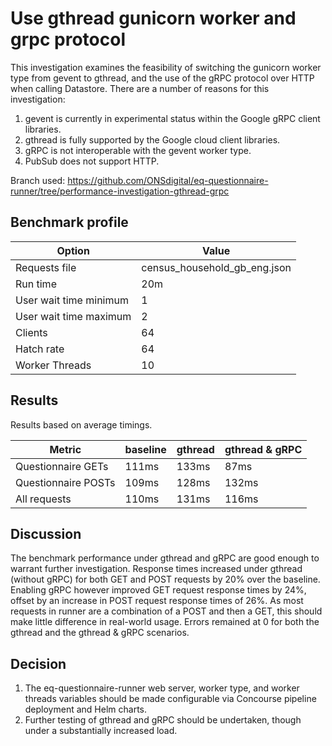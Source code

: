 # Use gthread gunicorn worker and grpc protocol

This investigation examines the feasibility of switching the gunicorn worker type from gevent to gthread, and the use of the gRPC protocol over HTTP when calling Datastore. There are a number of reasons for this investigation:

1. gevent is currently in experimental status within the Google gRPC client libraries.
1. gthread is fully supported by the Google cloud client libraries.
1. gRPC is not interoperable with the gevent worker type.
1. PubSub does not support HTTP.


Branch used: https://github.com/ONSdigital/eq-questionnaire-runner/tree/performance-investigation-gthread-grpc

## Benchmark profile

| Option                 | Value                        |
| ---------------------- | ---------------------------- |
| Requests file          | census_household_gb_eng.json |
| Run time               | 20m                          |
| User wait time minimum | 1                            |
| User wait time maximum | 2                            |
| Clients                | 64                           |
| Hatch rate             | 64                           |
| Worker Threads         | 10                           |

## Results

Results based on average timings.

| Metric              | baseline | gthread | gthread & gRPC |
| ------------------- | -------- | ------- | -------------- |
| Questionnaire GETs  | 111ms    | 133ms   | 87ms           |
| Questionnaire POSTs | 109ms    | 128ms   | 132ms          |
| All requests        | 110ms    | 131ms   | 116ms          |

## Discussion

The benchmark performance under gthread and gRPC are good enough to warrant further investigation. Response times increased under gthread (without gRPC) for both GET and POST requests by 20% over the baseline. Enabling gRPC however improved GET request response times by 24%, offset by an increase in POST request response times of 26%. As most requests in runner are a combination of a POST and then a GET, this should make little difference in real-world usage. Errors remained at 0 for both the gthread and the gthread & gRPC scenarios.

## Decision

1. The eq-questionnaire-runner web server, worker type, and worker threads variables should be made configurable via Concourse pipeline deployment and Helm charts.
1. Further testing of gthread and gRPC should be undertaken, though under a substantially increased load.
